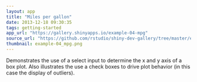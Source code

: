```yaml
---
layout: app
title: "Miles per gallon"
date: 2013-12-18 09:30:35
tags: getting-started
app_url: "https://gallery.shinyapps.io/example-04-mpg"
source_url: "https://github.com/rstudio/shiny-dev-gallery/tree/master/example-04-mpg"
thumbnail: example-04_mpg.png
---
```


Demonstrates the use of a select input to determine the x and y axis of a box plot. Also illustrates the use a check boxes to drive plot behavior (in this case the display of outliers).

